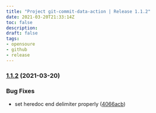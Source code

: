 ```yaml
---
title: "Project git-commit-data-action | Release 1.1.2"
date: 2021-03-20T21:33:14Z
toc: false
description: 
draft: false
tags:
- opensoure
- github
- release
---
```

### [1.1.2](http://github.com/rlespinasse/git-commit-data-action/compare/1.1.1...1.1.2) (2021-03-20)


### Bug Fixes

* set heredoc end delimiter properly ([4066acb](http://github.com/rlespinasse/git-commit-data-action/commit/4066acb15f129060c6a6125195ee2e2c56da8ece))



